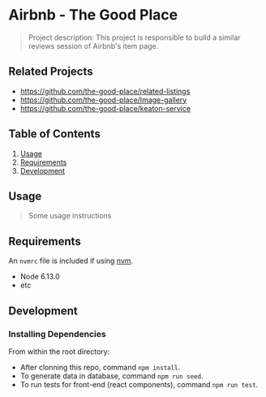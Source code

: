 # Airbnb - The Good Place

> Project description:
This project is responsible to build a similar reviews session of Airbnb's item page.

## Related Projects

  - https://github.com/the-good-place/related-listings
  - https://github.com/the-good-place/Image-gallery
  - https://github.com/the-good-place/keaton-service

## Table of Contents

1. [Usage](#Usage)
1. [Requirements](#requirements)
1. [Development](#development)

## Usage

> Some usage instructions

## Requirements

An `nvmrc` file is included if using [nvm](https://github.com/creationix/nvm).

- Node 6.13.0
- etc

## Development

### Installing Dependencies

From within the root directory:

- After clonning this repo, command `npm install`.
- To generate data in database, command `npm run seed`.
- To run tests for front-end (react components), command `npm run test`.
